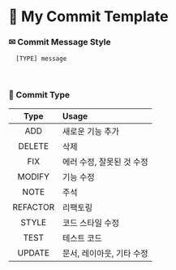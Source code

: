 # 📃 My Commit Template

### ✉ Commit Message Style
```
  [TYPE] message
```

<br>

### 🔎 Commit Type
|Type|Usage|
|:----:|:--------|
|ADD|새로운 기능 추가|
|DELETE|삭제|
|FIX|에러 수정, 잘못된 것 수정|
|MODIFY|기능 수정|
|NOTE|주석|
|REFACTOR|리팩토링|
|STYLE|코드 스타일 수정|
|TEST|테스트 코드|
|UPDATE|문서, 레이아웃, 기타 수정|
